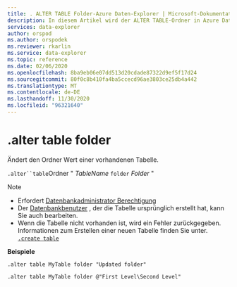 ```yaml
---
title: . ALTER TABLE Folder-Azure Daten-Explorer | Microsoft-Dokumentation
description: In diesem Artikel wird der ALTER TABLE-Ordner in Azure Daten-Explorer beschrieben.
services: data-explorer
author: orspod
ms.author: orspodek
ms.reviewer: rkarlin
ms.service: data-explorer
ms.topic: reference
ms.date: 02/06/2020
ms.openlocfilehash: 8ba9eb06e07dd513d20cdade87322d9ef5f17d24
ms.sourcegitcommit: 80f0c8b410fa4ba5ccecd96ae3803ce25db4a442
ms.translationtype: MT
ms.contentlocale: de-DE
ms.lasthandoff: 11/30/2020
ms.locfileid: "96321640"
---
```

# <a name="alter-table-folder"></a>.alter table folder

Ändert den Ordner Wert einer vorhandenen Tabelle. 

`.alter``table`Ordner " *TableName* `folder` *Folder* "

> [!NOTE]
> * Erfordert [Datenbankadministrator Berechtigung](../management/access-control/role-based-authorization.md)
> * Der [Datenbankbenutzer](../management/access-control/role-based-authorization.md) , der die Tabelle ursprünglich erstellt hat, kann Sie auch bearbeiten.
> * Wenn die Tabelle nicht vorhanden ist, wird ein Fehler zurückgegeben. Informationen zum Erstellen einer neuen Tabelle finden Sie unter. [`.create table`](create-table-command.md)

**Beispiele** 

```kusto
.alter table MyTable folder "Updated folder"
```

```kusto
.alter table MyTable folder @"First Level\Second Level"
```
